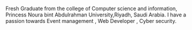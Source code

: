 Fresh Graduate from the college of Computer science and information, Princess Noura bint Abdulrahman University,Riyadh, Saudi Arabia. I have a passion towards Event management , Web Developer , Cyber security. 
